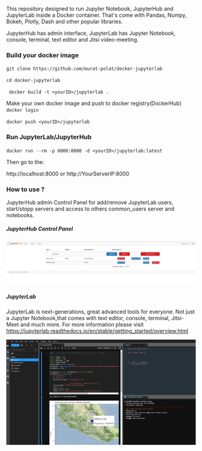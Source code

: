 This repository designed to run Jupyter Notebook, JupyterHub and JupyterLab inside a Docker container.
That's come with  Pandas, Numpy, Bokeh, Plotly, Dash and other popular libraries.

JupyterHub has admin interface, JupyterLab has Jupyter Notebook, console, terminal, text editor and Jitsi video-meeting.



### Build your docker image

` git clone https://github.com/murat-polat/docker-jupyterlab `

` cd docker-jupyterlab `

` docker build -t <yourID>/jupyterlab .`

Make your own docker image and push to docker registry(DockerHub)
`docker login`

`docker push <yourID>/jupyterlab `


### Run JupyterLab/JupyterHub

` docker run --rm -p 8000:8000 -d <yourID>/jupyterlab:latest `

Then go to the:

http://localhost:8000 or  http://YourServerIP:8000

### How to use ?
JupyterHub admin Control Panel for add/remove JupyterLab users, start/stopp servers and access to others common_users server and notebooks.
##### JupyterHub Control Panel

![](/src/adminPanel.png)


##### JupyterLab

JupyterLab is next-generations, great advanced tools for everyone. Not just a Jupyter Notebook,that comes with text editor, console, terminal, Jitsi-Meet and much more. For more information please visit https://jupyterlab.readthedocs.io/en/stable/getting_started/overview.html

![](/src/Lab.png)




